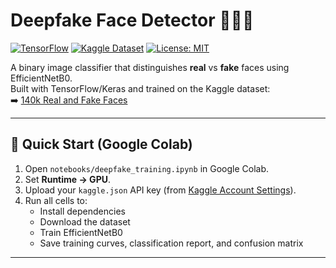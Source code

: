 # Deepfake Face Detector 🕵️‍♂️🧠

[![TensorFlow](https://img.shields.io/badge/Made%20with-TensorFlow-orange?logo=tensorflow)](https://www.tensorflow.org/)
[![Kaggle Dataset](https://img.shields.io/badge/Dataset-Kaggle-blue?logo=kaggle)](https://www.kaggle.com/datasets/xhlulu/140k-real-and-fake-faces)
[![License: MIT](https://img.shields.io/badge/License-MIT-green.svg)](LICENSE)

A binary image classifier that distinguishes **real** vs **fake** faces using EfficientNetB0.  
Built with TensorFlow/Keras and trained on the Kaggle dataset:  
➡️ [140k Real and Fake Faces](https://www.kaggle.com/datasets/xhlulu/140k-real-and-fake-faces)

---

## 🚀 Quick Start (Google Colab)

1. Open `notebooks/deepfake_training.ipynb` in Google Colab.
2. Set **Runtime → GPU**.
3. Upload your `kaggle.json` API key (from [Kaggle Account Settings](https://www.kaggle.com/account)).
4. Run all cells to:
   - Install dependencies
   - Download the dataset
   - Train EfficientNetB0
   - Save training curves, classification report, and confusion matrix

---

